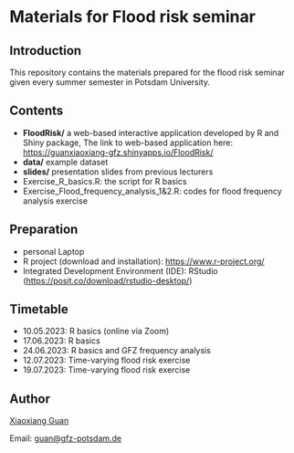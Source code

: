# Materials for Flood risk seminar
## Introduction
This repository contains the materials prepared for the flood risk seminar given every summer semester in Potsdam University. 

## Contents
- **FloodRisk/** a web-based interactive application developed by R and Shiny package, The link to web-based application here: https://guanxiaoxiang-gfz.shinyapps.io/FloodRisk/
- **data/** example dataset
- **slides/** presentation slides from previous lecturers
- Exercise_R_basics.R: the script for R basics
- Exercise_Flood_frequency_analysis_1&2.R: codes for flood frequency analysis exercise

## Preparation
- personal Laptop
- R project (download and installation): https://www.r-project.org/
- Integrated Development Environment (IDE): RStudio (https://posit.co/download/rstudio-desktop/)

## Timetable
- 10.05.2023: R basics (online via Zoom)
- 17.06.2023: R basics 
- 24.06.2023: R basics and GFZ frequency analysis
- 12.07.2023: Time-varying flood risk exercise
- 19.07.2023: Time-varying flood risk exercise

## Author
[Xiaoxiang Guan](https://www.gfz-potsdam.de/staff/guan.xiaoxiang/sec44)

Email: guan@gfz-potsdam.de
